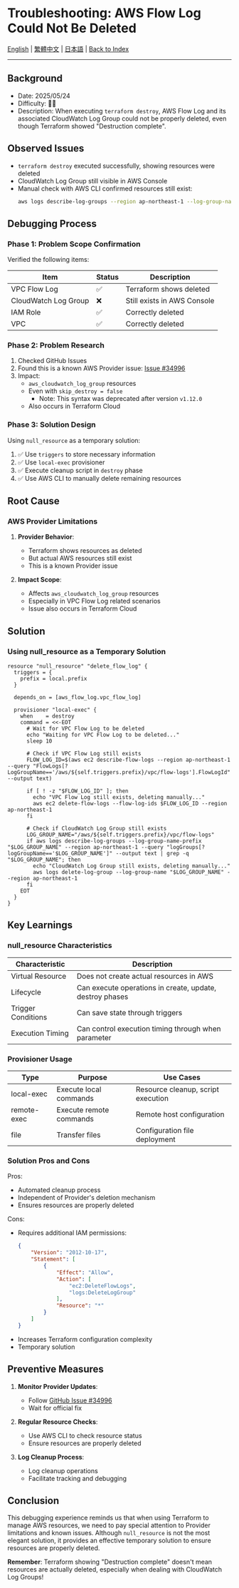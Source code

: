 # Troubleshooting: AWS Flow Log Could Not Be Deleted

[English](02_aws_flow_log_could_not_be_deleted.md) | [繁體中文](../zh-tw/02_aws_flow_log_could_not_be_deleted.md) | [日本語](../ja/02_aws_flow_log_could_not_be_deleted.md) | [Back to Index](../README.md)

---

## Background
- Date: 2025/05/24
- Difficulty: 🤬🤬
- Description: When executing `terraform destroy`, AWS Flow Log and its associated CloudWatch Log Group could not be properly deleted, even though Terraform showed "Destruction complete".

## Observed Issues

- `terraform destroy` executed successfully, showing resources were deleted
- CloudWatch Log Group still visible in AWS Console
- Manual check with AWS CLI confirmed resources still exist:
  ```bash
  aws logs describe-log-groups --region ap-northeast-1 --log-group-name-prefix "/aws/dev-infra-networking"
  ```

## Debugging Process

### Phase 1: Problem Scope Confirmation

Verified the following items:

| Item | Status | Description |
|------|--------|-------------|
| VPC Flow Log | ✅ | Terraform shows deleted |
| CloudWatch Log Group | ❌ | Still exists in AWS Console |
| IAM Role | ✅ | Correctly deleted |
| VPC | ✅ | Correctly deleted |

### Phase 2: Problem Research

1. Checked GitHub Issues
2. Found this is a known AWS Provider issue: [Issue #34996](https://github.com/hashicorp/terraform-provider-aws/issues/34996)
3. Impact:
   - `aws_cloudwatch_log_group` resources
   - Even with `skip_destroy = false`
     - Note: This syntax was deprecated after version `v1.12.0`
   - Also occurs in Terraform Cloud

### Phase 3: Solution Design

Using `null_resource` as a temporary solution:

1. ✅ Use `triggers` to store necessary information
2. ✅ Use `local-exec` provisioner
3. ✅ Execute cleanup script in `destroy` phase
4. ✅ Use AWS CLI to manually delete remaining resources

## Root Cause

### AWS Provider Limitations

1. **Provider Behavior**:
   - Terraform shows resources as deleted
   - But actual AWS resources still exist
   - This is a known Provider issue

2. **Impact Scope**:
   - Affects `aws_cloudwatch_log_group` resources
   - Especially in VPC Flow Log related scenarios
   - Issue also occurs in Terraform Cloud

## Solution

### Using null_resource as a Temporary Solution

```hcl
resource "null_resource" "delete_flow_log" {
  triggers = {
    prefix = local.prefix
  }

  depends_on = [aws_flow_log.vpc_flow_log]

  provisioner "local-exec" {
    when    = destroy
    command = <<-EOT
      # Wait for VPC Flow Log to be deleted
      echo "Waiting for VPC Flow Log to be deleted..."
      sleep 10

      # Check if VPC Flow Log still exists
      FLOW_LOG_ID=$(aws ec2 describe-flow-logs --region ap-northeast-1 --query "FlowLogs[?LogGroupName=='/aws/${self.triggers.prefix}/vpc/flow-logs'].FlowLogId" --output text)
      
      if [ ! -z "$FLOW_LOG_ID" ]; then
        echo "VPC Flow Log still exists, deleting manually..."
        aws ec2 delete-flow-logs --flow-log-ids $FLOW_LOG_ID --region ap-northeast-1
      fi

      # Check if CloudWatch Log Group still exists
      LOG_GROUP_NAME="/aws/${self.triggers.prefix}/vpc/flow-logs"
      if aws logs describe-log-groups --log-group-name-prefix "$LOG_GROUP_NAME" --region ap-northeast-1 --query "logGroups[?logGroupName=='$LOG_GROUP_NAME']" --output text | grep -q "$LOG_GROUP_NAME"; then
        echo "CloudWatch Log Group still exists, deleting manually..."
        aws logs delete-log-group --log-group-name "$LOG_GROUP_NAME" --region ap-northeast-1
      fi
    EOT
  }
}
```

## Key Learnings

### null_resource Characteristics

| Characteristic | Description |
|----------------|-------------|
| Virtual Resource | Does not create actual resources in AWS |
| Lifecycle | Can execute operations in create, update, destroy phases |
| Trigger Conditions | Can save state through triggers |
| Execution Timing | Can control execution timing through when parameter |

### Provisioner Usage

| Type | Purpose | Use Cases |
|------|---------|-----------|
| local-exec | Execute local commands | Resource cleanup, script execution |
| remote-exec | Execute remote commands | Remote host configuration |
| file | Transfer files | Configuration file deployment |

### Solution Pros and Cons

Pros:
- Automated cleanup process
- Independent of Provider's deletion mechanism
- Ensures resources are properly deleted

Cons:
- Requires additional IAM permissions:
  ```json
  {
      "Version": "2012-10-17",
      "Statement": [
          {
              "Effect": "Allow",
              "Action": [
                  "ec2:DeleteFlowLogs",
                  "logs:DeleteLogGroup"
              ],
              "Resource": "*"
          }
      ]
  }
  ```
- Increases Terraform configuration complexity
- Temporary solution

## Preventive Measures

1. **Monitor Provider Updates**:
   - Follow [GitHub Issue #34996](https://github.com/hashicorp/terraform-provider-aws/issues/34996)
   - Wait for official fix

2. **Regular Resource Checks**:
   - Use AWS CLI to check resource status
   - Ensure resources are properly deleted

3. **Log Cleanup Process**:
   - Log cleanup operations
   - Facilitate tracking and debugging

## Conclusion

This debugging experience reminds us that when using Terraform to manage AWS resources, we need to pay special attention to Provider limitations and known issues. Although `null_resource` is not the most elegant solution, it provides an effective temporary solution to ensure resources are properly deleted.

**Remember**: Terraform showing "Destruction complete" doesn't mean resources are actually deleted, especially when dealing with CloudWatch Log Groups! 